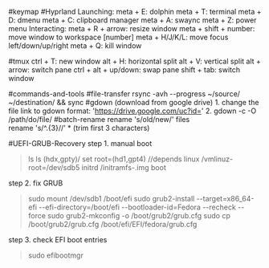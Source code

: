 #keymap
  #Hyprland
    Launching:
      meta + E: dolphin
      meta + T: terminal
      meta + D: dmenu
      meta + C: clipboard manager
      meta + A: swaync 
      meta + Z: power menu
    Interacting:
      meta + R + arrow: resize window
      meta + shift + number: move window to workspace [number]
      meta +  H/J/K/L: move focus left/down/up/right
      meta + Q: kill window
    
  #tmux
     ctrl + T: new window
     alt + H: horizontal split
     alt + V: vertical split
     alt + arrow: switch pane
     ctrl + alt + up/down: swap pane 
     shift + tab: switch window

  



 
#commands-and-tools
  #file-transfer
    rsync -avh --progress ~/source/ ~/destination/ && sync
  #gdown (download from google drive)
    1. change the file link to gdown format: 'https://drive.google.com/uc?id=<file id>'
    2. gdown -c <link> -O /path/do/file/
  #batch-rename
    rename 's/old/new/' files  
    rename 's/^.{3}//' *          (trim first 3 characters)


#UEFI-GRUB-Recovery
 step 1. manual boot
> ls
> ls (hdx,gpty)/
> set root=(hd1,gpt4)    //depends 
> linux /vmlinuz-<version> root=/dev/sdb5 
> initrd /initramfs-<version>.img
> boot

 step 2. fix GRUB
> sudo mount /dev/sdb1 /boot/efi
> sudo grub2-install --target=x86_64-efi --efi-directory=/boot/efi --bootloader-id=Fedora --recheck --force
> sudo grub2-mkconfig -o /boot/grub2/grub.cfg
> sudo cp /boot/grub2/grub.cfg /boot/efi/EFI/fedora/grub.cfg

 step 3. check EFI boot entries
> sudo efibootmgr
